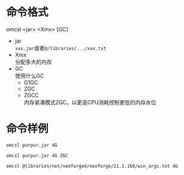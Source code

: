 # 命令格式
omcsl \<jar\> \<Xmx\> \[GC\]
- jar  
  `xxx.jar`或者`@/libraries/.../xxx.txt`
- Xmx  
  分配多大的内存
- GC  
  使用什么GC
  - G1GC
  - ZGC
  - ZGCC  
    内存紧凑模式ZGC，以更高CPU消耗控制更低的内存水位

# 命令样例
```
omcsl purpur.jar 4G
```

```
omcsl purpur.jar 4G ZGC
```

```
omcsl @libraries/net/neoforged/neoforge/21.1.160/win_args.txt 4G
```
